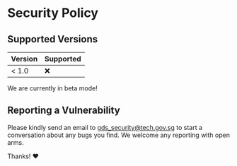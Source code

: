 # Security Policy

## Supported Versions

| Version | Supported          |
| ------- | ------------------ |
| < 1.0   | :x:                |

We are currently in beta mode!

## Reporting a Vulnerability

Please kindly send an email to gds_security@tech.gov.sg to start a conversation about any bugs you find. We welcome any reporting with open arms.

Thanks! :heart:

